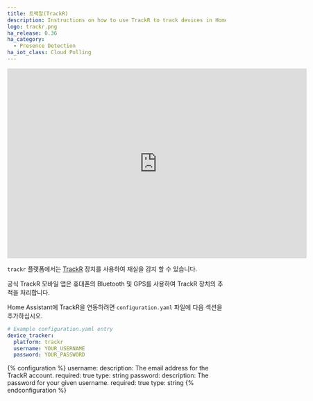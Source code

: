 ```yaml
---
title: 트랙알(TrackR)
description: Instructions on how to use TrackR to track devices in Home Assistant.
logo: trackr.png
ha_release: 0.36
ha_category:
  - Presence Detection
ha_iot_class: Cloud Polling
---
```


<iframe width="690" height="437" src="https://www.youtube.com/embed/TDpCGovEjW8" frameborder="0" allow="accelerometer; autoplay; encrypted-media; gyroscope; picture-in-picture" allowfullscreen></iframe>

`trackr` 플랫폼에서는 [TrackR](https://www.thetrackr.com/) 장치를 사용하여 재실을 감지 할 수 있습니다.

공식 TrackR 모바일 앱은 휴대폰의 Bluetooth 및 GPS를 사용하여 TrackR 장치의 추적을 처리합니다.

Home Assistant에 TrackR을 연동하려면 `configuration.yaml` 파일에 다음 섹션을 추가하십시오.

```yaml
# Example configuration.yaml entry
device_tracker:
  platform: trackr
  username: YOUR_USERNAME
  password: YOUR_PASSWORD
```

{% configuration %}
username:
  description: The email address for the TrackR account.
  required: true
  type: string
password:
  description: The password for your given username.
  required: true
  type: string
{% endconfiguration %}
